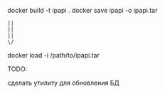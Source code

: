 docker build -t ipapi .
docker save ipapi -o ipapi.tar
```
||
||
||
\/
```
docker load -i /path/to/ipapi.tar

TODO:

сделать утилиту для обновления БД
